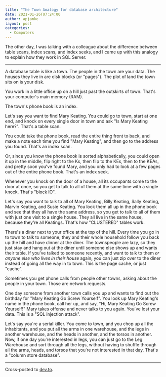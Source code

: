 ```yaml
---
title: "The Town Analogy for database architecture"
date: 2021-01-26T07:24:00
author: apjanke
layout: post
categories:
  - Computers
---
```


The other day, I was talking with a colleague about the difference between table scans, index scans, and index seeks, and I came up with this analogy to explain how they work in SQL Server.

-----------------------------------------------------

A database table is like a town. The people in the town are your data. The houses they live in are disk blocks (or "pages"). The plot of land the town sits on is your disk.

You work in a little office up on a hill just past the outskirts of town. That's your computer's main memory (RAM).

The town's phone book is an index.

Let's say you want to find Mary Keating. You could go to town, start at one end, and knock on every single door in town and ask "Is Mary Keating here?". That's a table scan.

You could take the phone book, read the entire thing front to back, and make a note each time you find "Mary Keating", and then go to the address you found. That's an index scan.

Or, since you know the phone book is sorted alphabetically, you could open it up in the middle, flip right to the Ks, then flip to the KEs, then to the KEAs, and pretty soon you've found Mary, and you only had to look at a few pages out of the entire phone book. That's an index seek.

Whenever you knock on the door of a house, all its occupants come to the door at once, so you get to talk to all of them at the same time with a single knock. That's "block IO".

Let's say you want to talk to all of Mary Keating, Billy Keating, Sally Keating, Marvin Keating, and Susie Keating. You look them all up in the phone book and see that they all have the same address, so you get to talk to all of them with just one visit to a single house. They all live in the same house, because they're all Keatings. That's how "CLUSTERED" tables work.

There's a diner next to your office at the top of the hill. Every time you go in to town to talk to someone, they and their whole household follow you back up the hill and have dinner at the diner. The townspeople are lazy, so they just stay and hang out at the diner until someone else shows up and wants their table. If you've talked to someone recently, and want to talk to them _or anyone else who lives in their house_ again, you can just zip over to the diner instead of going all the way in to town. This is the page cache, or just "cache".

Sometimes you get phone calls from people other towns, asking about the people in your town. Those are network requests.

One day someone from another town calls you up and wants to find out the birthday for "Mary Keating Go Screw Yourself". You look up Mary Keating's name in the phone book, call her up, and say, "Hi, Mary Keating Go Screw Yourself!" Mary takes offense and never talks to you again. You've lost your data. This is a "SQL injection attack".

Let's say you're a serial killer. You come to town, and you chop up all the inhabitants, and you put all the arms in one warehouse, and the legs in another warehouse, and the heads in another, and the torsos in another. Now, if one day you're interested in legs, you can just go to the Leg Warehouse and sort through all the legs, without having to shuffle through all the arms, heads, and torsos that you're not interested in that day. That's a "column store database".

-----------------------------------------------------

Cross-posted to [dev.to](https://dev.to/apjanke/the-town-analogy-for-database-architecture-en8).
